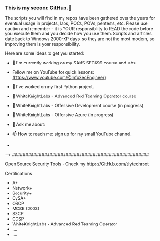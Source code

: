 ### This is my second GitHub.👋

The scripts you will find in my repos have been gathered over the years for eventual usage in projects, labs, POCs, POVs, pentests, etc. Please use caution and remember - it is YOUR responsibility to READ the code before you execute them and you decide how you use them.
Scripts and articles date back to Windows 2000-XP days, so they are not the most modern, so improving them is your responsibility. 


Here are some ideas to get you started:
- 🔭 I'm currently working on my SANS SEC699 course and labs <BR>
-  Follow me on YouTube for quick lessons:<BR>
[(https://www.youtube.com/@InfoSecEngineer)](https://www.youtube.com/@InfoSecEngineer)



- 🔭 I've worked on my first Python project.
- 🌱 WhiteKnightLabs - Advanced Red Teaming Operator course
- 👯 WhiteKnightLabs - Offensive Development course (in progress)
- 🤔 WhiteKnightLabs - Offensive Azure (in progress)
- 💬 Ask me about: <something>
- 📫 How to reach me: sign up for my small YouTube channel.
- 
-->
###################################################

Open Source Security Tools
    - Check my https://GitHub.com/slytechroot
    
Certifications
   - A+
   - Network+
   - Security+
   - CySA+
   - OSCP
   - MCSE (2003)
   - SSCP
   - CCSP
   - WhiteKnightLabs - Advanced Red Teaming Operator
   - ....
   - .... 

